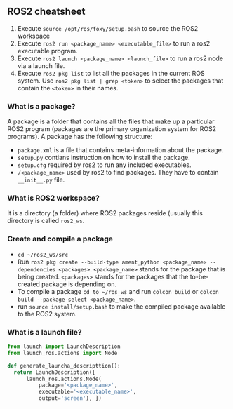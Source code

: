 ## ROS2 cheatsheet 
1. Execute `source /opt/ros/foxy/setup.bash` to source the ROS2 workspace 
2. Execute `ros2 run <package_name> <executable_file>` to run a ros2 executable program. 
3. Execute `ros2 launch <package_name> <launch_file>` to run a ros2 node via a launch file.  
4. Execute `ros2 pkg list` to list all the packages in the current ROS system. Use `ros2 pkg list | grep <token>` to select the packages that contain the `<token>` in their names. 
### What is a package?
A package is a folder that contains all the files that make up a particular ROS2 program (packages are the primary organization system for ROS2 programs). A package has the following structure: 
  - `package.xml` is a file that contains meta-information about the package.
  - `setup.py` contians instruction on how to install the package.
  - `setup.cfg` required by ros2 to run any included executables. 
  - `/<package_name>` used by ros2 to find packages. They have to contain `__init__.py` file. 
### What is ROS2 workspace?
It is a directory (a folder) where ROS2 packages reside (usually this directory is called `ros2_ws`. 
### Create and compile a package
  - `cd ~/ros2_ws/src`
  - Run `ros2 pkg create --build-type ament_python <package_name> --dependencies <packages>`. `<package_name>` stands for the package that is being created. `<packages>` stands for the packages that the to-be-created package is depending on. 
  - To compile a package `cd to ~/ros_ws` and run `colcon build` or `colcon build --package-select <package_name>`. 
  - run `source install/setup.bash` to make the compiled package available to the ROS2 system. 
### What is a launch file?
```python 
from launch import LaunchDescription
from launch_ros.actions import Node

def generate_launcha_descripttion():
  return LaunchDescription([
      launch_ros.actions.Node(
          package='<package_name>', 
          executable='<executable_name>',
          output='screen'), ])

```

